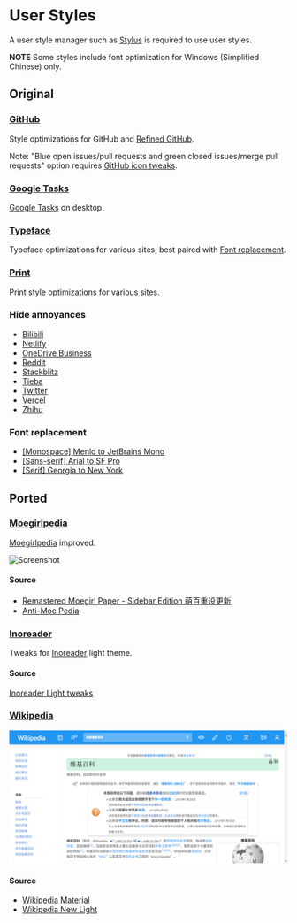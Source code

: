 # User Styles

A user style manager such as [Stylus](https://add0n.com/stylus.html) is required to use user styles.

**NOTE** Some styles include font optimization for Windows (Simplified Chinese) only.

## Original

### [GitHub](github.user.css?raw=true)

Style optimizations for GitHub and [Refined GitHub](https://github.com/refined-github/refined-github).

Note: "Blue open issues/pull requests and green closed issues/merge pull requests" option requires [GitHub icon tweaks](../scripts/README.md#github-icon-tweaks).

### [Google Tasks](google-tasks.user.css?raw=true)

[Google Tasks](https://tasks.google.com/embed/?origin=https://calendar.google.com&fullWidth=1) on desktop.

### [Typeface](typeface.user.css?raw=true)

Typeface optimizations for various sites, best paired with [Font replacement](#font-replacement).

### [Print](print.user.css?raw=true)

Print style optimizations for various sites.

### Hide annoyances

-   [Bilibili](bilibili.user.css?raw=true)
-   [Netlify](netlify.user.css?raw=true)
-   [OneDrive Business](onedrive-business.user.css?raw=true)
-   [Reddit](reddit.user.css?raw=true)
-   [Stackblitz](stackblitz.user.css?raw=true)
-   [Tieba](tieba.user.css?raw=true)
-   [Twitter](twitter.user.css?raw=true)
-   [Vercel](vercel.user.css?raw=true)
-   [Zhihu](zhihu.user.css?raw=true)

### Font replacement

- [\[Monospace\] Menlo to JetBrains Mono](menlo-to-jetbrains-mono.user.css?raw=true)
- [\[Sans-serif\] Arial to SF Pro](arial-to-sf-pro.user.css?raw=true)
- [\[Serif\] Georgia to New York](georgia-to-new-york.user.css?raw=true)

## Ported

### [Moegirlpedia](moegirl.user.css?raw=true)

[Moegirlpedia](https://zh.moegirl.org/) improved.

![Screenshot](../screenshots/moegirlpedia.png)

#### Source

-   [Remastered Moegirl Paper - Sidebar Edition 萌百重设更新](https://userstyles.org/styles/163374/remastered-moegirl-paper-sidebar-edition)
-   [Anti-Moe Pedia](https://userstyles.org/styles/145419/anti-moe-pedia)

### [Inoreader](inoreader.user.css?raw=true)

Tweaks for [Inoreader](https://www.inoreader.com/) light theme.

#### Source

[Inoreader Light tweaks](http://userstyles.org/styles/142459)

### [Wikipedia](wikipedia.user.css?raw=true)

![](../screenshots/wikipedia.png)

#### Source

-   [Wikipedia Material](https://userstyles.org/styles/140009/wikipedia-material)
-   [Wikipedia New Light](https://userstyles.org/styles/139227/wikipedia-new-light)

